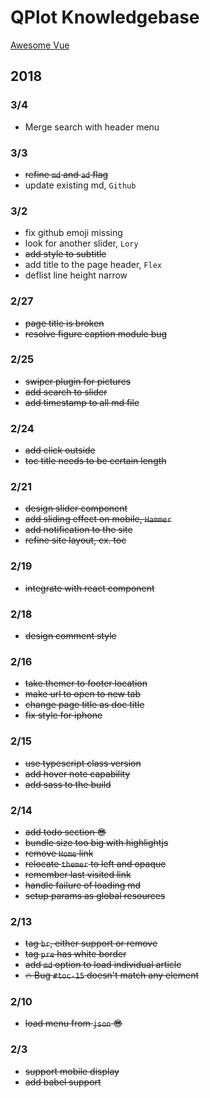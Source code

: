# QPlot Knowledgebase

[Awesome Vue](https://github.com/vuejs/awesome-vue)

## 2018

### 3/4
- Merge search with header menu

### 3/3
- ~~refine `md` and `ad` flag~~
- update existing md, `Github`

### 3/2
- fix github emoji missing
- look for another slider, `Lory`
- ~~add style to subtitle~~
- add title to the page header, `Flex`
- deflist line height narrow

### 2/27
- ~~page title is broken~~
- ~~resolve figure caption module bug~~

### 2/25
- ~~swiper plugin for pictures~~
- ~~add search to slider~~
- ~~add timestamp to all md file~~

### 2/24
- ~~add click outside~~
- ~~toc title needs to be certain length~~

### 2/21
- ~~design slider component~~
- ~~add sliding effect on mobile, `Hammer`~~
- ~~add notification to the site~~
- ~~refine site layout, ex. toc~~

### 2/19
- ~~integrate with react component~~

### 2/18
- ~~design comment style~~

### 2/16
- ~~take themer to footer location~~
- ~~make url to open to new tab~~
- ~~change page title as doc title~~
- ~~fix style for iphone~~

### 2/15
- ~~use typescript class version~~
- ~~add hover note capability~~
- ~~add sass to the build~~

### 2/14
- ~~add todo section :sunglasses:~~
- ~~bundle size too big with highlightjs~~
- ~~remove `Home` link~~
- ~~relocate `themer` to left and opaque~~
- ~~remember last visited link~~
- ~~handle failure of loading md~~
- ~~setup params as global resources~~

### 2/13
- ~~tag `br`, either support or remove~~
- ~~tag `pre` has white border~~
- ~~add `md` option to load individual article~~
- ~~:fire: Bug `#toc-15` doesn't match any element~~

### 2/10
- ~~load menu from `json` :sunglasses:~~

### 2/3
- ~~support mobile display~~
- ~~add babel support~~


